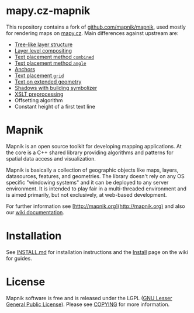 # mapy.cz-mapnik

This repository contains a fork of [github.com/mapnik/mapnik](https://github.com/mapnik/mapnik), used mostly for rendering maps on [mapy.cz](https://mapy.cz). Main differences against upstream are:

* [Tree-like layer structure](docs/features/layer-structure.md)
* [Layer level compositing](docs/features/layer-level-compositing.md)
* [Text placement method `combined`](docs/features/text-placement-combined.md)
* [Text placement method `angle`](docs/features/text-placement-angle.md)
* [Anchors](docs/features/anchors.md)
* [Text placement `grid`](docs/features/text-placement-grid.md)
* [Text on extended geometry](docs/features/text-extend.md)
* [Shadows with building symbolizer](docs/features/building-symbolizer-shadow.md)
* [XSLT preprocessing](docs/features/xslt-preprocessing.md)
* Offsetting algorithm
* Constant height of a first text line

# Mapnik

Mapnik is an open source toolkit for developing mapping applications. At the core is a C++ shared library providing algorithms and patterns for spatial data access and visualization.

Mapnik is basically a collection of geographic objects like maps, layers, datasources, features, and geometries. The library doesn't rely on any OS specific "windowing systems" and it can be deployed to any server environment. It is intended to play fair in a multi-threaded environment and is aimed primarily, but not exclusively, at web-based development.

For further information see [http://mapnik.org](http://mapnik.org) and also our [wiki documentation](https://github.com/mapnik/mapnik/wiki).

# Installation

See [INSTALL.md](INSTALL.md) for installation instructions and the [Install](https://github.com/mapnik/mapnik/wiki/Mapnik-Installation) page on the wiki for guides.

# License

Mapnik software is free and is released under the LGPL ([GNU Lesser General Public License](http://www.gnu.org/licenses/lgpl.html)). Please see [COPYING](https://github.com/mapnik/mapnik/blob/master/COPYING) for more information.
